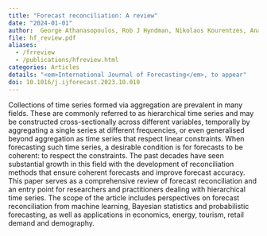 ```yaml
---
title: "Forecast reconciliation: A review"
date: "2024-01-01"
author:  George Athanasopoulos, Rob J Hyndman, Nikolaos Kourentzes, Anastasios Panagiotelis
file: hf_review.pdf
aliases:
  - /frreview
  - /publications/hfreview.html
categories: Articles
details: "<em>International Journal of Forecasting</em>, to appear"
doi: 10.1016/j.ijforecast.2023.10.010
---
```


Collections of time series formed via aggregation are prevalent in many fields. These are commonly referred to as hierarchical time series and may be constructed cross-sectionally across different variables, temporally by aggregating a single series at different frequencies, or even generalised beyond aggregation as time series that respect linear constraints. When forecasting such time series, a desirable condition is for forecasts to be coherent: to respect the constraints. The past decades have seen substantial growth in this field with the development of reconciliation methods that ensure coherent forecasts and improve forecast accuracy. This paper serves as a comprehensive review of forecast reconciliation and an entry point for researchers and practitioners dealing with hierarchical time series. The scope of the article includes perspectives on forecast reconciliation from machine learning, Bayesian statistics and probabilistic forecasting, as well as applications in economics, energy, tourism, retail demand and demography.

